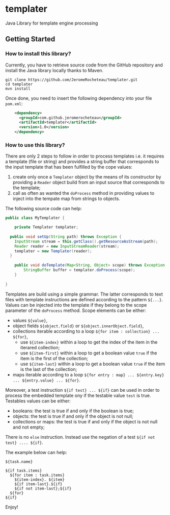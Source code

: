 # templater

Java Library for template engine processing

## Getting Started

### How to install this library?

Currently, you have to retrieve source code from the GitHub repository and install the Java library locally thanks to Maven.

```
git clone https://github.com/JeromeRocheteau/templater.git
cd templater
mvn install
```

Once done, you need to insert the following dependency into your file `pom.xml`:

```xml
    <dependency>
      <groupId>com.github.jeromerocheteau</groupId>
      <artifactId>templater</artifactId>
      <version>1.0</version>
    </dependency>
```


### How to use this library?

There are only 2 steps to follow in order to process templates i.e. it requires a template (file or string)
and provides a string buffer that corresponds to the input template that has been fulfilled by the cope values:

1. create only once a `Templater` object by the means of its constructor by providing a `Reader` object build from an input source that corresponds to the template;
2. call as often as wanted the `doProcess` method in providing values to inject into the tempate map from strings to objects.

The following source code can help:

```java
public class MyTemplater {

	private Templater templater;
	
  public void setUp(String path) throws Exception {
  	InputStream stream = this.getClass().getResourceAsStream(path);
  	Reader reader = new InputStreamReader(stream);
    templater = new Templater(reader);
  }
	
	public void doTemplate(Map<String, Object> scope) throws Exception {
		StringBuffer buffer = templater.doProcess(scope);
	}
  
}
```

Templates are build using a simple grammar. The latter corresponds to text files with 
template instructions are defined according to the pattern `${...}`. 
Values can be injected into the template if they belong 
to the scope parameter of the `doProcess` method. 
Scope elements can be either:

- values `${value}`, 
- object fields `${object.field}` or `${object.innerObject.field}`, 
- collections iterable according to a loop `${for item : collection} ... ${for}`, 
  - use `${item-index}` within a loop to get the index of the item in the iterared collection;
  - use `${item-first}` within a loop to get a boolean value `true` if the item is the first of the collection;
  - use `${item-last}` within a loop to get a boolean value `true` if the item is the last of the collection;
- maps iterable  according to a loop `${for entry : map} ... ${entry.key} ... ${entry.value} ... ${for}`.

Moreover, a test instruction `${if test} ... ${if}` can be used in order to process the embedded template
ony if the testable value `test` is true. Testables values can be either:

- booleans: the test is true if and only if the boolean is true;
- objects: the test is true if and only if the object is not null;
- collections or maps: the test is true if and only if the object is not null and not empty;

There is no `else` instruction. Instead use the negation of a test `${if not test} .... ${if}`.

The example below can help:

```
${task.name}

${if task.items}
  ${for item : task.items}
    ${item-index}. ${item}
    ${if item-last}.${if}
    ${if not item-last};${if}
  ${for}
${if}
```

Enjoy!
